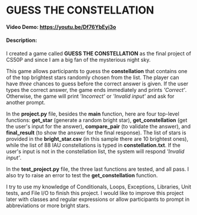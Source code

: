 # GUESS THE CONSTELLATION
#### Video Demo:  https://youtu.be/Df76YbEyi3o
#### Description:

I created a game called **GUESS THE CONSTELLATION** as the final project of CS50P and since I am a big fan of the mysterious night sky.

This game allows participants to guess the **constellation** that contains one of the top brightest stars randomly chosen from the list. The player can have _three_ chances to guess before the correct answer is given. If the user types the correct answer, the game ends immediately and prints _'Correct'_. Otherwise, the game will print _'Incorrect'_ or _'Invalid input'_ and ask for another prompt.

In the **project.py** file, besides the **main** function, here are four top-level functions: **get_star** (generate a random bright star), **get_constellation** (get the user's input for the answer), **compare_pair** (to validate the answer), and **final_result** (to show the answer for the final response). The list of stars is provided in the **bright_star.csv** (in this sample there are 10 brightest ones), while the list of 88 IAU constellations is typed in **constellation.txt**. If the user's input is not in the constellation list, the system will respond _'Invalid input'_.

In the  **test_project.py** file, the three last functions are tested, and all pass. I also try to raise an error to test the **get_constellation** function.

I try to use my knowledge of Conditionals, Loops, Exceptions, Libraries, Unit tests, and File I/O to finish this project. I would like to improve this project later with classes and regular expressions or allow participants to prompt in abbreviations or more bright stars.  
